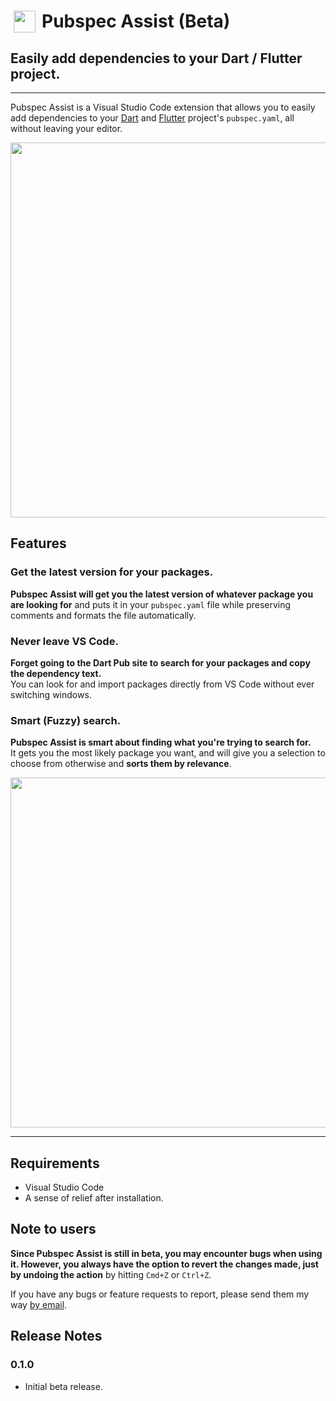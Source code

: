 # <img style="float: left; height: 35px; width: 35px; padding: 0 10px 0 5px" src="https://image.ibb.co/jYSvbe/logo.png"> Pubspec Assist (Beta)
## Easily add dependencies to your Dart / Flutter project.

---

Pubspec Assist is a Visual Studio Code extension that allows you to easily add dependencies to your [Dart](https://www.dartlang.org/) and [Flutter](https://www.flutter.io/) project's `pubspec.yaml`, all without leaving your editor.

<img src="https://i.imgur.com/W2cGuPL.gif" style="width: 600px"/>

## Features

### Get the latest version for your packages.

**Pubspec Assist will get you the latest version of whatever package you are looking for** and puts it in your `pubspec.yaml` file while preserving comments and formats the file automatically.

### Never leave VS Code.

**Forget going to the Dart Pub site to search for your packages and copy the dependency text.**<br/>
You can look for and import packages directly from VS Code without ever switching windows.

### Smart (Fuzzy) search.

**Pubspec Assist is smart about finding what you're trying to search for.**<br>
It gets you the most likely package you want, and will give you a selection to choose from otherwise and **sorts them by relevance**.

 <img src="https://i.imgur.com/Mnlr0UK.gif" style="width: 560px" />

---

## Requirements

- Visual Studio Code
- A sense of relief after installation.

## Note to users

**Since Pubspec Assist is still in beta, you may encounter bugs when using it. However, you always have the option to revert the changes made, just by undoing the action** by hitting `Cmd+Z` or `Ctrl+Z`.

If you have any bugs or feature requests to report, please send them my way [by email](mailto:jeroenfkmeijer@gmail.com?subject=Pubspec%20Assist%20Bug%2FFeature%20Request).

## Release Notes

### 0.1.0
- Initial beta release.